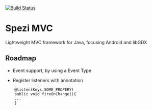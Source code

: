 [![Build Status](https://travis-ci.org/halfreal/spezi-mvc.svg?branch=master)](https://travis-ci.org/halfreal/spezi-mvc)

Spezi MVC
=========

Lightweight MVC framework for Java, focusing Android and libGDX


Roadmap
-------

- Event support, by using a Event Type

- Register listeners with annotation 
```
	@listen(Keys.SOME_PROPERY)
	public void fireOnChange(){
	...
	}
```


